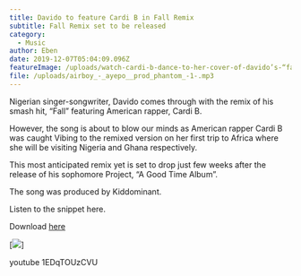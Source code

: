 ```yaml
---
title: Davido to feature Cardi B in Fall Remix
subtitle: Fall Remix set to be released
category:
  - Music
author: Eben
date: 2019-12-07T05:04:09.096Z
featureImage: /uploads/watch-cardi-b-dance-to-her-cover-of-davido’s-“fall”.jpg
file: /uploads/airboy_-_ayepo__prod_phantom_-1-.mp3
---
```

Nigerian singer-songwriter, Davido comes through with the remix of his smash hit, “Fall” featuring American rapper, Cardi B.

However, the song is about to blow our minds as American rapper Cardi B was caught Vibing to the remixed version on her first trip to Africa where she will be visiting Nigeria and Ghana respectively.

This most anticipated remix yet is set to drop just few weeks after the release of his sophomore Project, “A Good Time Album”.

The song was produced by Kiddominant.

Listen to the snippet here.

Download [here](https://justnaija.com/music/download-mp3/1645-davido-fall-remix-ft-cardi-b/download)

\[![](https://img.youtube.com/vi/1EDqTOUzCVU/0.jpg)]

youtube 1EDqTOUzCVU
